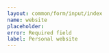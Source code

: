 ```yaml
---
layout: common/form/input/index
name: website
placeholder:
error: Required field
label: Personal website
---
```


